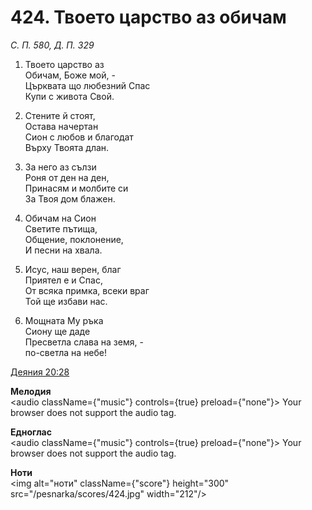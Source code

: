 # 424. Твоето царство аз обичам

_С. П. 580, Д. П. 329_

1. Твоето царство аз  
Обичам, Боже мой, -  
Църквата що любезний Спас  
Купи с живота Свой.  

2. Стените й стоят,  
Остава начертан  
Сион с любов и благодат  
Върху Твоята длан.  

3. За него аз сълзи  
Роня от ден на ден,  
Принасям и молбите си  
За Твоя дом блажен.  

4. Обичам на Сион  
Светите пътища,  
Общение, поклонение,  
И песни на хвала.  

5. Исус, наш верен, благ  
Приятел е и Спас,  
От всяка примка, всеки враг  
Той ще избави нас.  

6. Мощната Му ръка  
Сиону ще даде  
Пресветла слава на земя, -  
по-светла на небе!

[Деяния 20:28](http://biblia.bg/index.php?k=44&g=20&s=28)

**Мелодия**  
<audio className={"music"} controls={true} preload={"none"}>
    <source src="/pesnarka/mp3/424.mp3" type="audio/mpeg"/>
    Your browser does not support the audio tag.
</audio>

**Едноглас**  
<audio className={"music"} controls={true} preload={"none"}>
    <source src="/pesnarka/transp/424.mp3" type="audio/mpeg"/>
    Your browser does not support the audio tag.
</audio>

**Ноти**  
<img alt="ноти" className={"score"} height="300" src="/pesnarka/scores/424.jpg" width="212"/>
